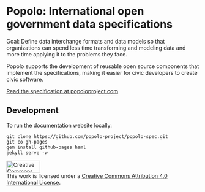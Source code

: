 # Popolo: International open government data specifications

Goal: Define data interchange formats and data models so that organizations can spend less time transforming and modeling data and more time applying it to the problems they face.

Popolo supports the development of reusable open source components that implement the specifications, making it easier for civic developers to create civic software.

[Read the specification at popoloproject.com](http://www.popoloproject.com/)

## Development

To run the documentation website locally:

    git clone https://github.com/popolo-project/popolo-spec.git
    git co gh-pages
    gem install github-pages haml
    jekyll serve -w

<a rel="license" href="http://creativecommons.org/licenses/by/4.0/"><img alt="Creative Commons License" width="88" height="31" src="https://i.creativecommons.org/l/by/4.0/88x31.png"></a><br>This work is licensed under a <a rel="license" href="http://creativecommons.org/licenses/by/4.0/">Creative Commons Attribution 4.0 International License</a>.
